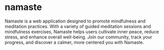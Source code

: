 # namaste
Namaste is a web application designed to promote mindfulness and meditation practices. With a variety of guided meditation sessions and mindfulness exercises, Namaste helps users cultivate inner peace, reduce stress, and enhance overall well-being. Join our community, track your progress, and discover a calmer, more centered you with Namaste.
